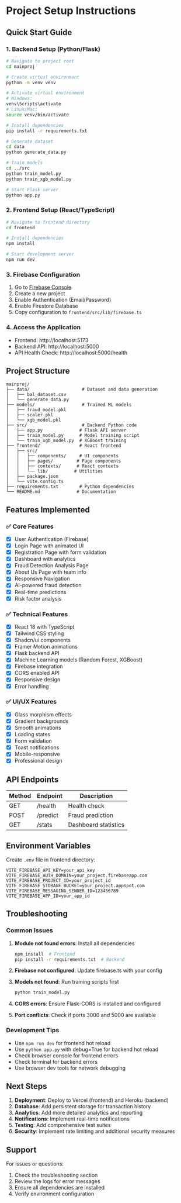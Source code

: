 # Project Setup Instructions

## Quick Start Guide

### 1. Backend Setup (Python/Flask)

```bash
# Navigate to project root
cd mainproj

# Create virtual environment
python -m venv venv

# Activate virtual environment
# Windows:
venv\Scripts\activate
# Linux/Mac:
source venv/bin/activate

# Install dependencies
pip install -r requirements.txt

# Generate dataset
cd data
python generate_data.py

# Train models
cd ../src
python train_model.py
python train_xgb_model.py

# Start Flask server
python app.py
```

### 2. Frontend Setup (React/TypeScript)

```bash
# Navigate to frontend directory
cd frontend

# Install dependencies
npm install

# Start development server
npm run dev
```

### 3. Firebase Configuration

1. Go to [Firebase Console](https://console.firebase.google.com)
2. Create a new project
3. Enable Authentication (Email/Password)
4. Enable Firestore Database
5. Copy configuration to `frontend/src/lib/firebase.ts`

### 4. Access the Application

- Frontend: http://localhost:5173
- Backend API: http://localhost:5000
- API Health Check: http://localhost:5000/health

## Project Structure

```
mainproj/
├── data/                    # Dataset and data generation
│   ├── bal_dataset.csv
│   └── generate_data.py
├── models/                  # Trained ML models
│   ├── fraud_model.pkl
│   ├── scaler.pkl
│   └── xgb_model.pkl
├── src/                     # Backend Python code
│   ├── app.py              # Flask API server
│   ├── train_model.py      # Model training script
│   └── train_xgb_model.py  # XGBoost training
├── frontend/               # React frontend
│   ├── src/
│   │   ├── components/     # UI components
│   │   ├── pages/         # Page components
│   │   ├── contexts/      # React contexts
│   │   └── lib/          # Utilities
│   ├── package.json
│   └── vite.config.ts
├── requirements.txt        # Python dependencies
└── README.md              # Documentation
```

## Features Implemented

### ✅ Core Features
- [x] User Authentication (Firebase)
- [x] Login Page with animated UI
- [x] Registration Page with form validation
- [x] Dashboard with analytics
- [x] Fraud Detection Analysis Page
- [x] About Us Page with team info
- [x] Responsive Navigation
- [x] AI-powered fraud detection
- [x] Real-time predictions
- [x] Risk factor analysis

### ✅ Technical Features
- [x] React 18 with TypeScript
- [x] Tailwind CSS styling
- [x] Shadcn/ui components
- [x] Framer Motion animations
- [x] Flask backend API
- [x] Machine Learning models (Random Forest, XGBoost)
- [x] Firebase integration
- [x] CORS enabled API
- [x] Responsive design
- [x] Error handling

### ✅ UI/UX Features
- [x] Glass morphism effects
- [x] Gradient backgrounds
- [x] Smooth animations
- [x] Loading states
- [x] Form validation
- [x] Toast notifications
- [x] Mobile-responsive
- [x] Professional design

## API Endpoints

| Method | Endpoint | Description |
|--------|----------|-------------|
| GET    | /health  | Health check |
| POST   | /predict | Fraud prediction |
| GET    | /stats   | Dashboard statistics |

## Environment Variables

Create `.env` file in frontend directory:
```env
VITE_FIREBASE_API_KEY=your_api_key
VITE_FIREBASE_AUTH_DOMAIN=your_project.firebaseapp.com
VITE_FIREBASE_PROJECT_ID=your_project_id
VITE_FIREBASE_STORAGE_BUCKET=your_project.appspot.com
VITE_FIREBASE_MESSAGING_SENDER_ID=123456789
VITE_FIREBASE_APP_ID=your_app_id
```

## Troubleshooting

### Common Issues

1. **Module not found errors**: Install all dependencies
   ```bash
   npm install  # Frontend
   pip install -r requirements.txt  # Backend
   ```

2. **Firebase not configured**: Update firebase.ts with your config

3. **Models not found**: Run training scripts first
   ```bash
   python train_model.py
   ```

4. **CORS errors**: Ensure Flask-CORS is installed and configured

5. **Port conflicts**: Check if ports 3000 and 5000 are available

### Development Tips

- Use `npm run dev` for frontend hot reload
- Use `python app.py` with debug=True for backend hot reload
- Check browser console for frontend errors
- Check terminal for backend errors
- Use browser dev tools for network debugging

## Next Steps

1. **Deployment**: Deploy to Vercel (frontend) and Heroku (backend)
2. **Database**: Add persistent storage for transaction history
3. **Analytics**: Add more detailed analytics and reporting
4. **Notifications**: Implement real-time notifications
5. **Testing**: Add comprehensive test suites
6. **Security**: Implement rate limiting and additional security measures

## Support

For issues or questions:
1. Check the troubleshooting section
2. Review the logs for error messages
3. Ensure all dependencies are installed
4. Verify environment configuration